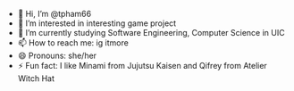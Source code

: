 - 👋 Hi, I’m @tpham66
- 👀 I’m interested in interesting game project
- 🌱 I’m currently studying Software Engineering, Computer Science in UIC
- 📫 How to reach me: ig itmore
- 😄 Pronouns: she/her
- ⚡ Fun fact: I like Minami from Jujutsu Kaisen and Qifrey from Atelier Witch Hat

<!---
tpham66/tpham66 is a ✨ special ✨ repository because its `README.md` (this file) appears on your GitHub profile.
You can click the Preview link to take a look at your changes.
--->
